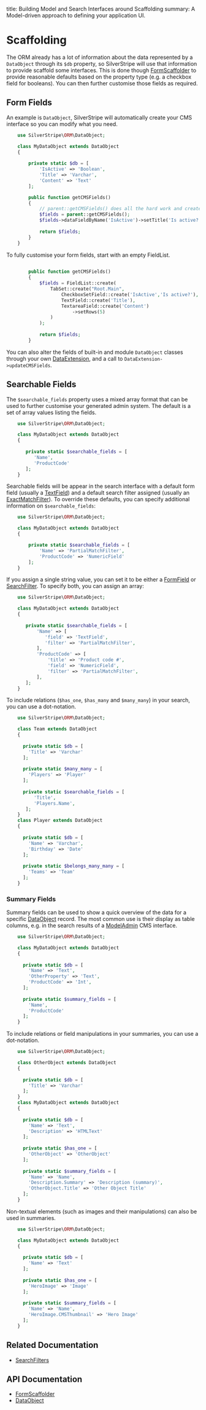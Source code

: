 title: Building Model and Search Interfaces around Scaffolding
summary: A Model-driven approach to defining your application UI.

# Scaffolding

The ORM already has a lot of information about the data represented by a `DataObject` through its `$db` property, so 
SilverStripe will use that information to provide scaffold some interfaces. This is done though [FormScaffolder](api:SilverStripe\Forms\FormScaffolder)
to provide reasonable defaults based on the property type (e.g. a checkbox field for booleans). You can then further 
customise those fields as required.

## Form Fields

An example is `DataObject`, SilverStripe will automatically create your CMS interface so you can modify what you need.

```php
    use SilverStripe\ORM\DataObject;

    class MyDataObject extends DataObject 
    {
        
        private static $db = [
            'IsActive' => 'Boolean',
            'Title' => 'Varchar',
            'Content' => 'Text'
        ];

        public function getCMSFields() 
        {
            // parent::getCMSFields() does all the hard work and creates the fields for Title, IsActive and Content.
            $fields = parent::getCMSFields();
            $fields->dataFieldByName('IsActive')->setTitle('Is active?');
            
            return $fields;
        }
    }

```

To fully customise your form fields, start with an empty FieldList.

```php
    
        public function getCMSFields() 
        {
            $fields = FieldList::create(
                TabSet::create("Root.Main",
                    CheckboxSetField::create('IsActive','Is active?'),
                    TextField::create('Title'),
                    TextareaField::create('Content')
                        ->setRows(5)
                )
            );
            
            return $fields;
        }
```

You can also alter the fields of built-in and module `DataObject` classes through your own 
[DataExtension](/developer_guides/extending/extensions), and a call to `DataExtension->updateCMSFields`.

## Searchable Fields

The `$searchable_fields` property uses a mixed array format that can be used to further customise your generated admin
system. The default is a set of array values listing the fields.

```php
    use SilverStripe\ORM\DataObject;

    class MyDataObject extends DataObject 
    {
    
       private static $searchable_fields = [
          'Name',
          'ProductCode'
       ];
    }

```

Searchable fields will be appear in the search interface with a default form field (usually a [TextField](api:SilverStripe\Forms\TextField)) and a 
default search filter assigned (usually an [ExactMatchFilter](api:SilverStripe\ORM\Filters\ExactMatchFilter)). To override these defaults, you can specify 
additional information on `$searchable_fields`:

```php
    use SilverStripe\ORM\DataObject;

    class MyDataObject extends DataObject 
    {

        private static $searchable_fields = [
            'Name' => 'PartialMatchFilter',
            'ProductCode' => 'NumericField'
        ];
    }

```

If you assign a single string value, you can set it to be either a [FormField](api:SilverStripe\Forms\FormField) or [SearchFilter](api:SilverStripe\ORM\Filters\SearchFilter). To specify 
both, you can assign an array:

```php
    use SilverStripe\ORM\DataObject;

    class MyDataObject extends DataObject 
    {
    
       private static $searchable_fields = [
           'Name' => [
              'field' => 'TextField',
              'filter' => 'PartialMatchFilter',
           ],
           'ProductCode' => [
               'title' => 'Product code #',
               'field' => 'NumericField',
               'filter' => 'PartialMatchFilter',
           ],
       ];
    }

```

To include relations (`$has_one`, `$has_many` and `$many_many`) in your search, you can use a dot-notation.

```php
    use SilverStripe\ORM\DataObject;

    class Team extends DataObject 
    {
    
      private static $db = [
        'Title' => 'Varchar'
      ];
    
      private static $many_many = [
        'Players' => 'Player'
      ];
    
      private static $searchable_fields = [
          'Title',
          'Players.Name',
       ];
    }
    class Player extends DataObject 
    {
    
      private static $db = [
        'Name' => 'Varchar',
        'Birthday' => 'Date'
      ];
    
      private static $belongs_many_many = [
        'Teams' => 'Team'
      ];
    }

```

### Summary Fields

Summary fields can be used to show a quick overview of the data for a specific [DataObject](api:SilverStripe\ORM\DataObject) record. The most common use 
is their display as table columns, e.g. in the search results of a [ModelAdmin](api:SilverStripe\Admin\ModelAdmin) CMS interface.

```php
    use SilverStripe\ORM\DataObject;

    class MyDataObject extends DataObject 
    {
    
      private static $db = [
        'Name' => 'Text',
        'OtherProperty' => 'Text',
        'ProductCode' => 'Int',
      ]; 
    
      private static $summary_fields = [
        'Name',
        'ProductCode'
      ];
    }

```

To include relations or field manipulations in your summaries, you can use a dot-notation.

```php
    use SilverStripe\ORM\DataObject;

    class OtherObject extends DataObject 
    {
    
      private static $db = [
        'Title' => 'Varchar'
      ];
    }
    class MyDataObject extends DataObject 
    {
    
      private static $db = [
        'Name' => 'Text',
        'Description' => 'HTMLText'
      ];
    
      private static $has_one = [
        'OtherObject' => 'OtherObject'
      ];
    
      private static $summary_fields = [
        'Name' => 'Name',
        'Description.Summary' => 'Description (summary)',
        'OtherObject.Title' => 'Other Object Title'
      ];
    }

```

Non-textual elements (such as images and their manipulations) can also be used in summaries.

```php
    use SilverStripe\ORM\DataObject;

    class MyDataObject extends DataObject 
    {
    
      private static $db = [
        'Name' => 'Text'
      ];
    
      private static $has_one = [
        'HeroImage' => 'Image'
      ];
    
      private static $summary_fields = [
        'Name' => 'Name',
        'HeroImage.CMSThumbnail' => 'Hero Image'
      ];
    }

```

## Related Documentation

* [SearchFilters](searchfilters)

## API Documentation

* [FormScaffolder](api:SilverStripe\Forms\FormScaffolder)
* [DataObject](api:SilverStripe\ORM\DataObject)

